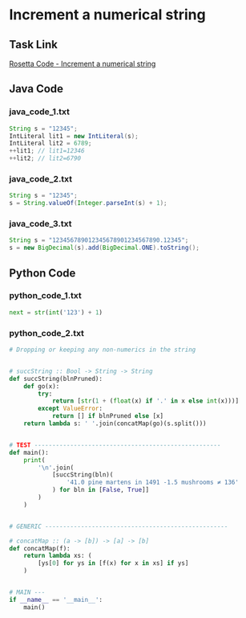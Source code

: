 # Increment a numerical string

## Task Link
[Rosetta Code - Increment a numerical string](https://rosettacode.org/wiki/Increment_a_numerical_string)

## Java Code
### java_code_1.txt
```java
String s = "12345";
IntLiteral lit1 = new IntLiteral(s);
IntLiteral lit2 = 6789;
++lit1; // lit1=12346
++lit2; // lit2=6790

```

### java_code_2.txt
```java
String s = "12345";
s = String.valueOf(Integer.parseInt(s) + 1);

```

### java_code_3.txt
```java
String s = "123456789012345678901234567890.12345";
s = new BigDecimal(s).add(BigDecimal.ONE).toString();

```

## Python Code
### python_code_1.txt
```python
next = str(int('123') + 1)

```

### python_code_2.txt
```python
# Dropping or keeping any non-numerics in the string


# succString :: Bool -> String -> String
def succString(blnPruned):
    def go(x):
        try:
            return [str(1 + (float(x) if '.' in x else int(x)))]
        except ValueError:
            return [] if blnPruned else [x]
    return lambda s: ' '.join(concatMap(go)(s.split()))


# TEST ----------------------------------------------------
def main():
    print(
        '\n'.join(
            [succString(bln)(
                '41.0 pine martens in 1491 -1.5 mushrooms ≠ 136'
            ) for bln in [False, True]]
        )
    )


# GENERIC ---------------------------------------------------

# concatMap :: (a -> [b]) -> [a] -> [b]
def concatMap(f):
    return lambda xs: (
        [ys[0] for ys in [f(x) for x in xs] if ys]
    )


# MAIN ---
if __name__ == '__main__':
    main()

```

